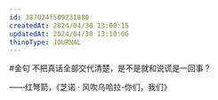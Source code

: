 ```yaml
---
id: 387024f509231880
createdAt: 2024/04/30 13:00:15
updatedAt: 2024/04/30 13:10:06
thinoType: JOURNAL
---
```

#金句 不把真话全部交代清楚，是不是就和说谎是一回事？

——红弩箭，《芝诺 · 风吹乌哈拉-你们，我们》